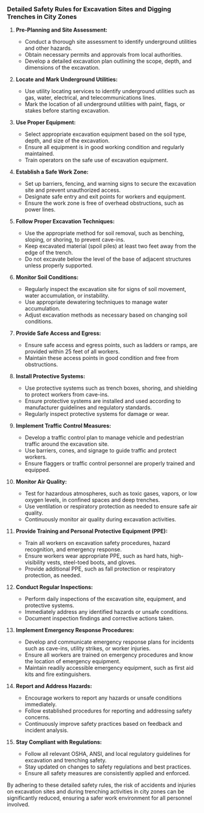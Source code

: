 ### Detailed Safety Rules for Excavation Sites and Digging Trenches in City Zones

1. **Pre-Planning and Site Assessment:**
   - Conduct a thorough site assessment to identify underground utilities and other hazards.
   - Obtain necessary permits and approvals from local authorities.
   - Develop a detailed excavation plan outlining the scope, depth, and dimensions of the excavation.

2. **Locate and Mark Underground Utilities:**
   - Use utility locating services to identify underground utilities such as gas, water, electrical, and telecommunications lines.
   - Mark the location of all underground utilities with paint, flags, or stakes before starting excavation.

3. **Use Proper Equipment:**
   - Select appropriate excavation equipment based on the soil type, depth, and size of the excavation.
   - Ensure all equipment is in good working condition and regularly maintained.
   - Train operators on the safe use of excavation equipment.

4. **Establish a Safe Work Zone:**
   - Set up barriers, fencing, and warning signs to secure the excavation site and prevent unauthorized access.
   - Designate safe entry and exit points for workers and equipment.
   - Ensure the work zone is free of overhead obstructions, such as power lines.

5. **Follow Proper Excavation Techniques:**
   - Use the appropriate method for soil removal, such as benching, sloping, or shoring, to prevent cave-ins.
   - Keep excavated material (spoil piles) at least two feet away from the edge of the trench.
   - Do not excavate below the level of the base of adjacent structures unless properly supported.

6. **Monitor Soil Conditions:**
   - Regularly inspect the excavation site for signs of soil movement, water accumulation, or instability.
   - Use appropriate dewatering techniques to manage water accumulation.
   - Adjust excavation methods as necessary based on changing soil conditions.

7. **Provide Safe Access and Egress:**
   - Ensure safe access and egress points, such as ladders or ramps, are provided within 25 feet of all workers.
   - Maintain these access points in good condition and free from obstructions.

8. **Install Protective Systems:**
   - Use protective systems such as trench boxes, shoring, and shielding to protect workers from cave-ins.
   - Ensure protective systems are installed and used according to manufacturer guidelines and regulatory standards.
   - Regularly inspect protective systems for damage or wear.

9. **Implement Traffic Control Measures:**
   - Develop a traffic control plan to manage vehicle and pedestrian traffic around the excavation site.
   - Use barriers, cones, and signage to guide traffic and protect workers.
   - Ensure flaggers or traffic control personnel are properly trained and equipped.

10. **Monitor Air Quality:**
    - Test for hazardous atmospheres, such as toxic gases, vapors, or low oxygen levels, in confined spaces and deep trenches.
    - Use ventilation or respiratory protection as needed to ensure safe air quality.
    - Continuously monitor air quality during excavation activities.

11. **Provide Training and Personal Protective Equipment (PPE):**
    - Train all workers on excavation safety procedures, hazard recognition, and emergency response.
    - Ensure workers wear appropriate PPE, such as hard hats, high-visibility vests, steel-toed boots, and gloves.
    - Provide additional PPE, such as fall protection or respiratory protection, as needed.

12. **Conduct Regular Inspections:**
    - Perform daily inspections of the excavation site, equipment, and protective systems.
    - Immediately address any identified hazards or unsafe conditions.
    - Document inspection findings and corrective actions taken.

13. **Implement Emergency Response Procedures:**
    - Develop and communicate emergency response plans for incidents such as cave-ins, utility strikes, or worker injuries.
    - Ensure all workers are trained on emergency procedures and know the location of emergency equipment.
    - Maintain readily accessible emergency equipment, such as first aid kits and fire extinguishers.

14. **Report and Address Hazards:**
    - Encourage workers to report any hazards or unsafe conditions immediately.
    - Follow established procedures for reporting and addressing safety concerns.
    - Continuously improve safety practices based on feedback and incident analysis.

15. **Stay Compliant with Regulations:**
    - Follow all relevant OSHA, ANSI, and local regulatory guidelines for excavation and trenching safety.
    - Stay updated on changes to safety regulations and best practices.
    - Ensure all safety measures are consistently applied and enforced.

By adhering to these detailed safety rules, the risk of accidents and injuries on excavation sites and during trenching activities in city zones can be significantly reduced, ensuring a safer work environment for all personnel involved.

